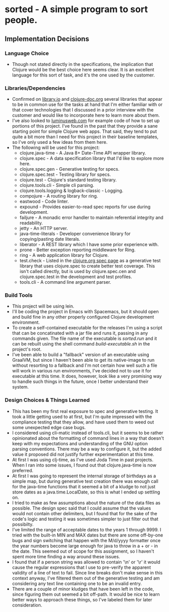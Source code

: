 sorted - A simple program to sort people.
=====================================================

Implementation Decisions
-----------------------------

### Language Choice
* Though not stated directly in the specifications, the implication that Clojure
would be the best choice here seems clear. It is an excellent language for this
sort of task, and it's the one used by the customer.

### Libraries/Dependencies
* Confirmed on
[library.io](https://libraries.io/search?languages=Clojure&order=desc&sort=dependent_repos_count)
and
[clojure-doc.org](http://clojure-doc.org/articles/ecosystem/libraries_directory.html)
several libraries that appear to be in common use for the tasks at hand that I'm
either familiar with or that cover technologies that I discussed in a prior
interview with the customer and would like to incorporate here to learn more
about them.
* I've also looked to [luminusweb.com](http://luminusweb.com) for example code
of how to set up portions of this project. I've found in the past that they
provide a sane starting point for simple Clojure web apps. That said, they tend
to put quite a bit more than I need for this project in their baseline
templates, so I've only used a few ideas from them here.
* The following will be used for this project:
  - clojure.java-time - A Java 8+ Date-Time API wrapper library.
  - clojure.spec - A data specification library that I'd like to explore more
    here.
  - clojure.spec.gen - Generative testing for specs.
  - clojure.spec.test - Testing library for specs.
  - clojure.test - Clojure's standard testing library.
  - clojure.tools.cli - Simple cli parsing.
  - clojure.tools.logging & logback-classic - Logging.
  - compojure - A routing library for ring.
  - eastwood - Code linter.
  - expound - Provides easier-to-read spec reports for use during development.
  - failjure - A monadic error handler to maintain referential integrity and
    readability.
  - jetty - An HTTP server.
  - java-time-literals - Developer convenience library for copying/pasting date
    literals.
  - liberator - A REST library which I have some prior experience with.
  - prone - Better exception reporting middleware for Ring.
  - ring - A web application library for Clojure.
  - test.check - Listed in the [clojure.org spec
page](https://clojure.org/about/spec) as a generative test library that uses
clojure.spec to create better test coverage. This isn't called directly, but is
used by clojure.spec.cen and clojure.spec.test in the development and test
profiles.
  - tools.cli - A command line argument parser.

### Build Tools
* This project will be using lein.
* I'll be coding the project in Emacs with Spacemacs, but it should open and
build fine in any other properly configured Clojure development environment.
* To create a self-contained executable for the releases I'm using a script that
  can be concatinated with a jar file and runs it, passing in any commands
  given. The file name of the executable is _sorted.run_ and it can be rebuilt
  using the shell command _build-executable.sh_ in the project's root.
* I've been able to build a "fallback" version of an executable using GraalVM,
  but since I haven't been able to get its native-image to run without resorting
  to a fallback and I'm not certain how well such a file will work in various
  run environments, I've decided not to use it for executable at this time. It
  does, however, look like a very promising way to handle such things in the
  future, once I better understand their system.

### Design Choices & Things Learned
* This has been my first real exposure to spec and generative testing. It took a
little getting used to at first, but I'm quite impressed with the compliance
testing that they allow, and have used them to weed out some unexpected edge
case bugs.
* I considered using cli-matic instead of tools.cli, but it seems to be rather
opinionated about the formatting of command lines in a way that doesn't keep
with my expectations and understanding of the GNU option parsing conventions.
There may be a way to configure it, but the added value it proposed did not
justify further experimentation at this time.
* At first I was using clj-time, as I've used Joda Time in past projects. When I
ran into some issues, I found out that clojure.java-time is now preferred.
* At first I was going to represent the internal storage of birthdays as a
simple map, but during generative test creation there was enough call for the
java-time functions that it seemed a bit of a kludge to not just store dates as
a java.time.LocalDate, so this is what I ended up settling on.
* I tried to make as few assumptions about the nature of the data files as
possible. The design spec said that I could assume that the values would not
contain other delimiters, but I found that for the sake of the code's logic and
testing it was sometimes simpler to just filter out that possibilty.
* I've limited the range of acceptable dates to the years 1 through 9999. I
tried with the built-in MIN and MAX dates but there are some off-by-one bugs and
sign switching that happen with the M/d/yyyy formatter once the year numbers
become large enough for java to throw in a + or - in the date. This seemed out
of scope for this assignment, so I haven't spent more time finding a way around
these issues.
* I found that if a person string was allowed to contain '\n' or '\r' it would
cause the regular expressions that I use to pre-verify the apparent validity of
a line of text to fail. Since line breaks don't make sense in this context
anyway, I've filtered them out of the generative testing and am considering any
text line containing one to be an invalid entry.
* There are a couple of minor kludges that have been left in the code, since
figuring them out seemed a bit off-path. It would be nice to learn better ways
to approach these things, so I've labeled them for later consideration.
